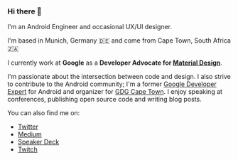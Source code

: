 ### Hi there 👋

I'm an Android Engineer and occasional UX/UI designer.

I'm based in Munich, Germany 🇩🇪 and come from Cape Town, South Africa 🇿🇦

I currently work at **Google** as a **Developer Advocate for [Material Design](https://material.io)**.

I'm passionate about the intersection between code and design. I also strive to contribute to the Android community; I'm a former [Google Developer Expert](https://developers.google.com/community/experts) for Android and organizer for [GDG Cape Town](https://twitter.com/gdgcapetown). I enjoy speaking at conferences, publishing open source code and writing blog posts.

You can also find me on:
- [Twitter](https://twitter.com/ricknout)
- [Medium](https://medium.com/@ricknout)
- [Speaker Deck](https://speakerdeck.com/ricknout)
- [Twitch](https://www.twitch.tv/ricknout)
